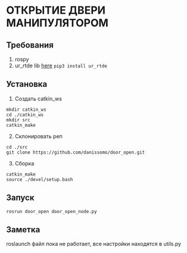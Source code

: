 # ОТКРЫТИЕ ДВЕРИ МАНИПУЛЯТОРОМ 

## Требования
1. rospy
2. ur_rtde lib [here](https://sdurobotics.gitlab.io/ur_rtde/introduction/introduction.html) ```pip3 install ur_rtde```

## Установка
1. Создать catkin_ws
```
mkdir catkin_ws
cd ./catkin_ws
mkdir src
catkin_make
```
2. Склонировать реп
```
cd ./src
git clone https://github.com/danissomo/door_open.git
```
3. Cборка
```
catkin_make
source ./devel/setup.bash
```

## Запуск
``` 
rosrun door_open door_open_node.py
```

## Заметка
roslaunch файл пока не работает, все настройки находятся в utils.py
